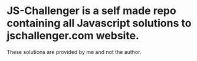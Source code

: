# JS-Challenger is a self made repo containing all Javascript solutions to jschallenger.com website.


These solutions are provided by me and not the author.
